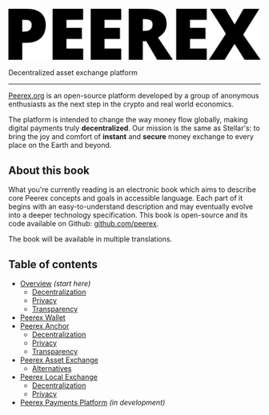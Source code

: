 ![Peerex logo](img/peerex-black.svg)

<div class="motto">
  Decentralized asset exchange platform
</div>

---

[Peerex.org](https://peerex.org) is an open-source platform developed by a group of anonymous enthusiasts as the next step in the crypto and real world economics.

The platform is intended to change the way money flow globally, making digital payments truly **decentralized**. Our mission is the same as Stellar's: to bring the joy and comfort of **instant** and **secure** money exchange to every place on the Earth and beyond.

## About this book

What you're currently reading is an electronic book which aims to describe core Peerex concepts and goals in accessible language. Each part of it begins with an easy-to-understand description and may eventually evolve into a deeper technology specification. This book is open-source and its code available on Github: [github.com/peerex](https://github.com/peerex).

The book will be available in multiple translations.

## Table of contents

* [Overview](overview) *(start here)*
  * [Decentralization](overview/decentralization.md)
  * [Privacy](overview/privacy.md)
  * [Transparency](overview/transparency.md)
* [Peerex Wallet](wallet)
* [Peerex Anchor](anchor)
  * [Decentralization](anchor/decentralization.md)
  * [Privacy](anchor/privacy.md)
  * [Transparency](anchor/transparency.md)
* [Peerex Asset Exchange](asset_exchange)
  * [Alternatives](asset_exchange/alternatives.md)
* [Peerex Local Exchange](local_exchange)
  * [Decentralization](local_exchange/decentralization.md)
  * [Privacy](local_exchange/privacy.md)
* [Peerex Payments Platform](payments) *(in development)*
